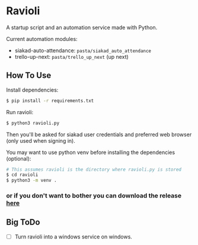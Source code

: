 # Ravioli
A startup script and an automation service made with Python.

Current automation modules:
- siakad-auto-attendance: `pasta/siakad_auto_attendance`
- trello-up-next: `pasta/trello_up_next` (up next)

## How To Use
Install dependencies:
```sh
$ pip install -r requirements.txt
```
Run ravioli:
```sh
$ python3 ravioli.py
```
Then you'll be asked for siakad user credentials and preferred web browser (only used when signing in).

You may want to use python venv before installing the dependencies (optional):
```sh
# This assumes ravioli is the directory where ravioli.py is stored
$ cd ravioli
$ python3 -m venv .
```

### or if you don't want to bother you can download the release <a href = "https://github.com/cowdingus/ravioli/releases/latest">here</a>

## Big ToDo
- [ ] Turn ravioli into a windows service on windows.
